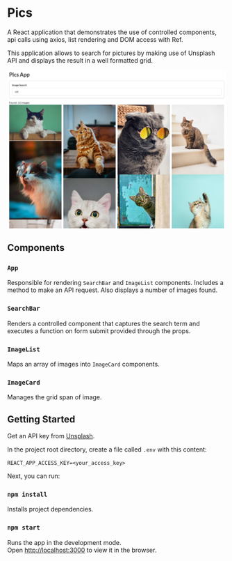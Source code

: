 # Pics

A React application that demonstrates the use of controlled components, api calls using axios, list rendering and DOM access with Ref. 

This application allows to search for pictures by making use of Unsplash API and displays the result in a well formatted grid.

![List of cat pictures](./images/app.png "List of cat pictures")

## Components

### `App`

Responsible for rendering `SearchBar` and `ImageList` components. Includes a method to make an API request. Also displays a number of images found.

### `SearchBar` 

Renders a controlled component that captures the search term and executes a function on form submit provided through the props.

### `ImageList`

Maps an array of images into `ImageCard` components.

### `ImageCard`

Manages the grid span of image.

## Getting Started

Get an API key from [Unsplash](https://unsplash.com/).

In the project root directory, create a file called `.env` with this content:

```
REACT_APP_ACCESS_KEY=<your_access_key>
```

Next, you can run:

### `npm install`

Installs project dependencies.

### `npm start`

Runs the app in the development mode.\
Open [http://localhost:3000](http://localhost:3000) to view it in the browser.

